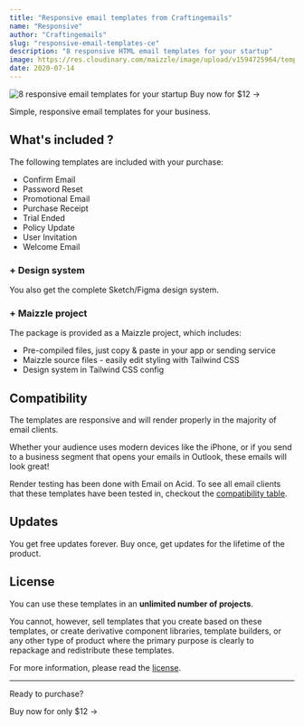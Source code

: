 ```yaml
---
title: "Responsive email templates from Craftingemails"
name: "Responsive"
author: "Craftingemails"
slug: "responsive-email-templates-ce"
description: "8 responsive HTML email templates for your startup"
image: https://res.cloudinary.com/maizzle/image/upload/v1594725964/templates/ce-responsive-email-templates.jpg
date: 2020-07-14
---
```


<div class="mb-8 flex flex-col justify-center items-center group">
  <g-link to="https://craftingemails.com/responsive-email-templates">
    <img 
      src="https://res.cloudinary.com/maizzle/image/upload/v1594725964/templates/ce-responsive-email-templates.jpg" 
      alt="8 responsive email templates for your startup"
    >
  </g-link>
  <g-link to="https://craftingemails.com/responsive-email-templates#pricing" class="cta-primary text-gradient-none group shadow justify-center px-8 py-3 -mt-6 text-base leading-6 font-medium rounded-md text-white hover:text-blue-50 bg-gradient-l-ocean-light focus:outline-none focus:shadow-outline-indigo transition duration-150 ease-in-out md:py-4 md:text-lg md:px-10">Buy now for $12 <span class="text-xl ml-1 group-hover:ml-3 transition-all duration-150">→</span></g-link>
</div>

<div class="mb-8 flex flex-col justify-center items-center group">
</div>

Simple, responsive email templates for your business. 

## What's included ?

The following templates are included with your purchase:

- Confirm Email
- Password Reset
- Promotional Email
- Purchase Receipt
- Trial Ended
- Policy Update
- User Invitation
- Welcome Email

### + Design system

You also get the complete Sketch/Figma design system.

### + Maizzle project

The package is provided as a Maizzle project, which includes:

- Pre-compiled files, just copy & paste in your app or sending service
- Maizzle source files - easily edit styling with Tailwind CSS
- Design system in Tailwind CSS config

## Compatibility

The templates are responsive and will render properly in the majority of email clients.

Whether your audience uses modern devices like the iPhone, or if you send to a business segment that opens your emails in Outlook, these emails will look great!

Render testing has been done with Email on Acid. To see all email clients that these templates have been tested in, checkout the [compatibility table](https://craftingemails.com/full-preview#compatibility).

## Updates

You get free updates forever. Buy once, get updates for the lifetime of the product.

## License

You can use these templates in an **unlimited number of projects**.

You cannot, however, sell templates that you create based on these templates, or create derivative component libraries, template builders, or any other type of product where the primary purpose is clearly to repackage and redistribute these templates.

For more information, please read the [license](https://craftingemails.com/license).

---

Ready to purchase?

<div class="mt-12">
  <g-link to="https://craftingemails.com/responsive-email-templates#pricing" class="cta-primary text-gradient-none group shadow justify-center px-8 py-3 text-base leading-6 font-medium rounded-md text-white hover:text-blue-50 bg-gradient-l-ocean-light focus:outline-none focus:shadow-outline-indigo transition duration-150 ease-in-out md:py-4 md:text-lg md:px-10">Buy now for only $12 <span class="text-xl ml-1 group-hover:ml-3 transition-all duration-150">→</span></g-link>
</div>
